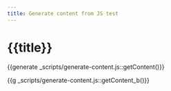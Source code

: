 ```yaml
---
title: Generate content from JS test
---
```


# {{title}}

{{generate _scripts/generate-content.js::getContent()}}

{{g _scripts/generate-content.js::getContent_b()}}
